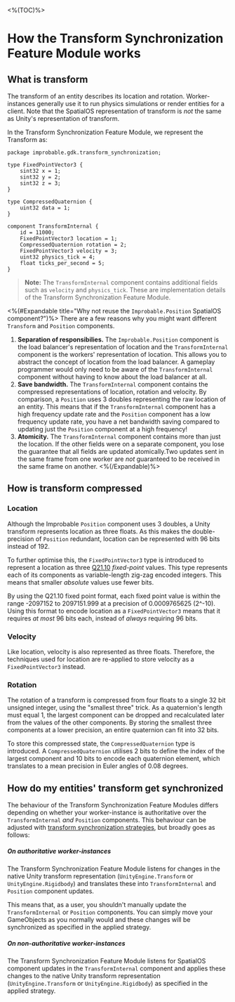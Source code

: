 <%(TOC)%>

# How the Transform Synchronization Feature Module works

## What is transform

The transform of an entity describes its location and rotation. Worker-instances generally use it to run physics simulations or render entities for a client. Note that the SpatialOS representation of transform is _not_ the same as Unity's representation of transform.

In the Transform Synchronization Feature Module, we represent the Transform as:

```schemalang
package improbable.gdk.transform_synchronization;

type FixedPointVector3 {
    sint32 x = 1;
    sint32 y = 2;
    sint32 z = 3;
}

type CompressedQuaternion {
    uint32 data = 1;
}

component TransformInternal {
    id = 11000;
    FixedPointVector3 location = 1;
    CompressedQuaternion rotation = 2;
    FixedPointVector3 velocity = 3;
    uint32 physics_tick = 4;
    float ticks_per_second = 5;
}
```

> **Note:** The `TransformInternal` component contains additional fields such as `velocity` and `physics_tick`. These are implementation details of the Transform Synchronization Feature Module.

<%(#Expandable title="Why not reuse the <code>Improbable.Position</code> SpatialOS component?")%>
There are a few reasons why you might want different `Transform` and `Position` components.

1. **Separation of responsibilies.** The `Improbable.Position` component is the load balancer's representation of location and the `TransformInternal` component is the workers' representation of location. This allows you to abstract the concept of location from the load balancer. A gameplay programmer would only need to be aware of the `TransformInternal` component without having to know about the load balancer at all.
2. **Save bandwidth.** The `TransformInternal` component contains the compressed representations of location, rotation and velocity. By comparison, a `Position` uses 3 doubles representing the raw location of an entity. This means that if the `TransformInternal` component has a high frequency update rate and the `Position` component has a low frequency update rate, you have a net bandwidth saving compared to updating just the `Position` component at a high frequency!
3. **Atomicity.** The `TransformInternal` component contains more than just the location. If the other fields were on a separate component, you lose the guarantee that all fields are updated atomically.Two updates sent in the same frame from one worker are _not_ guaranteed to be received in the same frame on another.
<%(/Expandable)%>

## How is transform compressed

### Location

Although the Improbable `Position` component uses 3 doubles, a Unity transform represents location as three floats. As this makes the double-precision of `Position` redundant, location can be represented with 96 bits instead of 192.

To further optimise this, the `FixedPointVector3` type is introduced to represent a location as three [Q21.10](https://en.wikipedia.org/wiki/Q_(number_format)) _fixed-point_ values. This type represents each of its components as variable-length zig-zag encoded integers. This means that smaller _absolute_ values use fewer bits.

By using the Q21.10 fixed point format, each fixed point value is within the range -2097152 to 2097151.999 at a precision of 0.0009765625 (2^-10). Using this format to encode location as a `FixedPointVector3` means that it requires _at most_ 96 bits each, instead of _always_ requiring 96 bits.

### Velocity

Like location, velocity is also represented as three floats. Therefore, the techniques used for location are re-applied to store velocity as a `FixedPointVector3` instead.

### Rotation

The rotation of a transform is compressed from four floats to a single 32 bit unsigned integer, using the "smallest three" trick. As a quaternion's length must equal 1, the largest component can be dropped and recalculated later from the values of the other components. By storing the smallest three components at a lower precision, an entire quaternion can fit into 32 bits.

To store this compressed state, the `CompressedQuaternion` type is introduced. A `CompressedQuaternion` utilises 2 bits to define the index of the largest component and 10 bits to encode each quaternion element, which translates to a mean precision in Euler angles of 0.08 degrees.

## How do my entities' transform get synchronized

The behaviour of the Transform Synchronization Feature Modules differs depending on whether your worker-instance is authoritative over the `TransformInternal` _and_ `Position` components. This behaviour can be adjusted with [transform synchronization strategies]({{urlRoot}}/modules/transform-sync/strategies), but broadly goes as follows:

##### On authoritative worker-instances

The Transform Synchronization Feature Module listens for changes in the native Unity transform representation (`UnityEngine.Transform` or `UnityEngine.Rigidbody`) and translates these into `TransformInternal` and `Position` component updates.

This means that, as a user, you shouldn't manually update the `TransformInternal` or `Position` components. You can simply move your GameObjects as you normally would and these changes will be synchronized as specified in the applied strategy.

##### On non-authoritative worker-instances

The Transform Synchronization Feature Module listens for SpatialOS component updates in the `TransformInternal` component and applies these changes to the native Unity transform representation (`UnityEngine.Transform` or `UnityEngine.Rigidbody`) as specified in the applied strategy.
